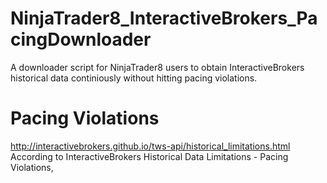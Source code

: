 # NinjaTrader8_InteractiveBrokers_PacingDownloader
A downloader script for NinjaTrader8 users to obtain InteractiveBrokers historical data continiously without hitting pacing violations.
# Pacing Violations
http://interactivebrokers.github.io/tws-api/historical_limitations.html
According to InteractiveBrokers Historical Data Limitations - Pacing Violations, 
